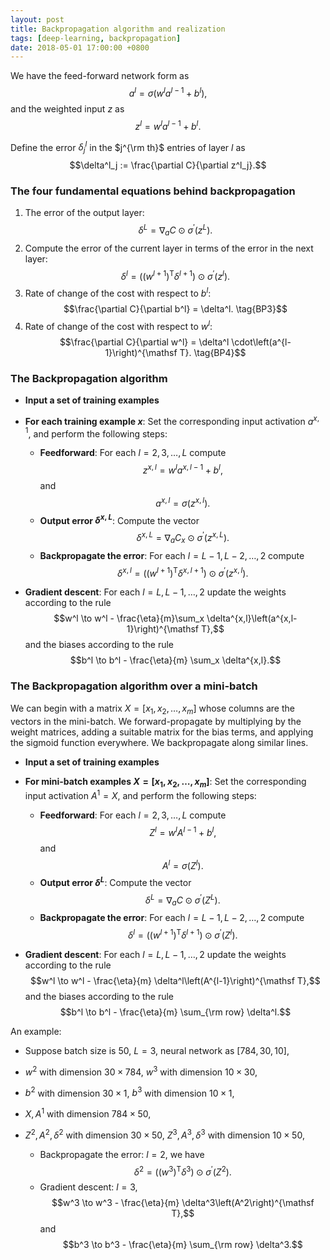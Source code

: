 ```yaml
---
layout: post
title: Backpropagation algorithm and realization
tags: [deep-learning, backpropagation]
date: 2018-05-01 17:00:00 +0800
---
```


We have the feed-forward network form as
$$a^l = \sigma\left(w^l a^{l - 1} + b^l\right),$$
and the weighted input $z$ as
$$z^l = w^l a^{l - 1} + b^l.$$

Define the error $\delta^l_j$ in the $j^{\rm th}$ entries of layer $l$ as
$$\delta^l_j := \frac{\partial C}{\partial z^l_j}.$$

### The four fundamental equations behind backpropagation
1. The error of the output layer: $$\delta^L = \nabla_a C \odot \sigma^{\prime}\left(z^L\right). \tag{BP1}$$
2. Compute the error of the current layer in terms of the error in the next layer: $$\delta^l = \left(\left(w^{l+1}\right)^{\mathsf T} \delta^{l+1}\right) \odot \sigma^{\prime}\left(z^l\right). \tag{BP2}$$
3. Rate of change of the cost with respect to $b^l$: $$\frac{\partial C}{\partial b^l} = \delta^l. \tag{BP3}$$
4. Rate of change of the cost with respect to $w^l$: $$\frac{\partial C}{\partial w^l} = \delta^l \cdot\left(a^{l-1}\right)^{\mathsf T}. \tag{BP4}$$

### The Backpropagation algorithm

- **Input a set of training examples**
- **For each training example $x$**: Set the corresponding input activation $a^{x,1}$, and perform the following steps:

    + **Feedforward**: For each $l = 2, 3,\ldots, L$ compute $$z^{x,l} = w^l a^{x,l-1} + b^l,$$ and $$a^{x,l} = \sigma\left(z^{x,l}\right).$$
    + **Output error $\delta^{x,L}$**: Compute the vector $$\delta^{x,L} = \nabla_a C_x \odot \sigma^{\prime}\left(z^{x,L}\right).$$ 
    + **Backpropagate the error**: For each $l = L - 1, L - 2, \ldots, 2$ compute $$\delta^{x,l} = \left(\left(w^{l+1}\right)^{\mathsf T} \delta^{x,l+1}\right)\odot\sigma^{\prime}\left(z^{x,l}\right).$$

- **Gradient descent**: For each $l = L, L - 1, \ldots, 2$ update the weights according to the rule $$w^l \to w^l - \frac{\eta}{m}\sum_x \delta^{x,l}\left(a^{x,l-1}\right)^{\mathsf T},$$ and the biases according to the rule $$b^l \to b^l - \frac{\eta}{m} \sum_x \delta^{x,l}.$$

### The Backpropagation algorithm over a mini-batch
We can begin with a matrix $X = [x_1, x_2, \ldots, x_m]$ whose columns are the vectors in the mini-batch. We forward-propagate by multiplying by the weight matrices, adding a suitable matrix for the bias terms, and applying the sigmoid function everywhere. We backpropagate along similar lines.

- **Input a set of training examples**
- **For mini-batch examples $X = [x_1, x_2, \ldots, x_m]$**: Set the corresponding input activation $A^1 = X$, and perform the following steps:

    + **Feedforward**: For each $l = 2, 3,\ldots, L$ compute $$Z^l = w^l A^{l-1} + b^l,$$ and $$A^l = \sigma\left(Z^l\right).$$
    + **Output error $\delta^L$**: Compute the vector $$\delta^L = \nabla_a C \odot \sigma^{\prime}\left(Z^L\right).$$ 
    + **Backpropagate the error**: For each $l = L - 1, L - 2, \ldots, 2$ compute $$\delta^l = \left(\left(w^{l+1}\right)^{\mathsf T} \delta^{l+1}\right)\odot\sigma^{\prime}\left(Z^l\right).$$

- **Gradient descent**: For each $l = L, L - 1, \ldots, 2$ update the weights according to the rule $$w^l \to w^l - \frac{\eta}{m} \delta^l\left(A^{l-1}\right)^{\mathsf T},$$ and the biases according to the rule $$b^l \to b^l - \frac{\eta}{m} \sum_{\rm row} \delta^l.$$

An example:

- Suppose batch size is $50$, $L = 3$, neural network as $[784, 30, 10]$,
- $w^2$ with dimension $30 \times 784$, $w^3$ with dimension $10 \times 30$,
- $b^2$ with dimension $30 \times 1$, $b^3$ with dimension $10 \times 1$,
- $X, A^1$ with dimension $784\times 50$,
- $Z^2, A^2, \delta^2$ with dimension $30 \times 50$, $Z^3, A^3, \delta^3$ with dimension $10 \times 50$,

    + Backpropagate the error: $l = 2$, we have $$\delta^2 = \left(\left(w^3\right)^{\mathsf T} \delta^3\right)\odot\sigma^{\prime}\left(Z^2\right).$$
    + Gradient descent: $l = 3$, $$w^3 \to w^3 - \frac{\eta}{m} \delta^3\left(A^2\right)^{\mathsf T},$$ and $$b^3 \to b^3 - \frac{\eta}{m} \sum_{\rm row} \delta^3.$$
